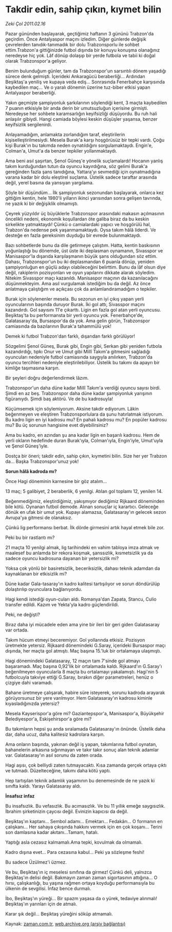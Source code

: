 # Takdir edin, sahip çıkın, kıymet bilin

*Zeki Çol 2011.02.16*

<td class="columnist-detail">
<p>Pazar gününden başlayarak, geçtiğimiz haftanın 3 gününü Trabzon'da geçirdim. Önce Antalyaspor maçını izledim. Diğer günlerde değişik çevrelerden tanıdık-tanımadık bir dolu Trabzonsporlu ile sohbet ettim.Trabzon'a gittiğinizde futbol dışında bir konuyu konuşma olanağınız neredeyse hiç yok. Lâf dönüp dolaşıp bir yerde futbola ve tabii ki doğal olarak Trabzonspor'a geliyor.</p>
<p>
<div id="haberMetinDiv">
<p>Benim bulunduğum günler, tam da Trabzonspor'un sarsıntılı dönem yaşadığı sürece denk gelmişti. İçerideki Ankaragücü beraberliği... Ardından Beşiktaş'a yeniliş ve kupaya veda ediş... Sonrasında Fenerbahçe karşısında kaybedilen maç... Ve o yaralı dönemin üzerine tuz-biber etkisi yapan Antalyaspor beraberliği.
<p>Yakın geçmişte şampiyonluk şarkılarının söylendiği kent, 3 maçta kaybedilen 7 puanın etkisiyle bir anda derin bir umutsuzluğun içerisine girmişti. Neredeyse her sohbete karamsarlığın keyifsizliği düşüyordu. Bu ruh hali anlaşılır gibiydi. Hangi camiada böylesi keskin düşüşler yaşansa, benzer keyifsizlik sergilenirdi.
<p>Anlayamadığım, anlamakta zorlandığım taraf, eleştirilerin kişiselleştirilmesiydi. Mesela Burak'a karşı hoşgörüsüz bir tepki vardı. Çoğu kişi Burak'ın bu takımda neden oynatıldığını sorgulamaktaydı. Engin'e, Colman'a, Umut'a da benzer tepkiler yollanmaktaydı.
<p>Ama beni asıl şaşırtan, Şenol Güneş'e yönelik suçlamalardı! Hocanın yanlış takım kurduğundan tutun da oyuncu kayırdığına, söz gelimi Burak'a gereğinden fazla şans tanıdığına, Yattara'yı sevmediği için oynatmadığına varana kadar bir dolu eleştirel suçlama. Üstelik sadece taraftar arasında değil, yerel basına da yansıyan yargılama.
<p>Şöyle bir düşündüm... İlk şampiyonluk sezonundan başlayarak, onlarca kez gittiğim kentin, hele 1980'li yılların ikinci yarısından sonra gelişen tavrında, ne yazık ki bir değişiklik olmamıştı.
<p>Çeyrek yüzyıldır üç büyüklerle Trabzonspor arasındaki makasın açılmasının öncelikli nedeni, ekonomik koşullardan öte galiba biraz da bu keskin sirkelikte yatmaktaydı! Çünkü o camialardaki yapıcı ve hoşgörülü hal, Trabzon'da nedense pek yaşanmamaktaydı. Oysa takım hâlâ liderdi. Ve desteğe en fazla gereksinim duyduğu bir evrede bulunmaktaydı.
<p>Bazı sohbetlerde bunu da dile getirmeye çalıştım. Hatta, kentin baskısının yoğunlaştığı bu dönemde, üst üste iki deplasman oynamanın, Sivasspor ve Manisaspor'la dışarıda karşılaşmanın büyük şans olduğundan söz ettim. Dahası, Trabzonspor'un bu iki deplasmandan 6 puanla dönüp, yeniden şampiyonluğun en güçlü adayı olabileceğini belirttim. Bunu da lâf olsun diye değil, rakiplerin pozisyonları ve oyun yapılarını dikkate alarak söyledim. Nitekim Sivasspor maçı kazanıldı. Manisaspor maçının da kazanılacağını düşünmekteyim. Ama asıl vurgulamak istediğim bu da değil. Az önce anlatmaya çalıştığım ve açıkçası çok da anlamlandıramadığım o tepkiler.
<p>Burak için söylenenler mesela. Bu sezonun en iyi çıkış yapan yerli oyuncularının başında duruyor Burak. İki gol attı, Sivasspor maçını kazandırdı. Gol sayısını 11'e çıkarttı. Ligin en fazla gol atan yerli oyuncusu. Beşiktaş'ta bu performansta bir yerli oyuncu yok. Fenerbahçe'de, Galatasaray'da, Bursaspor'da da yok. Ama gelin görün, Trabzonspor camiasında da bazılarının Burak'a tahammülü yok!
<p>Demek ki futbol Trabzon'dan farklı, dışarıdan farklı görülüyor!
<p>Sözgelimi Şenol Güneş, Burak gibi, Engin gibi, Serkan gibi yeniden futbola kazandırdığı, tıpkı Onur ve Umut gibi Millî Takım'a gitmesini sağladığı oyuncuları nedeniyle futbol camiasında saygıyla anılırken, Trabzon'da oyuncu tercihleri nedeniyle eleştirilebiliyor. Üstelik bu takımı da apayrı bir kimliğe taşımasına karşın.
<p>Bir şeyleri doğru değerlendirmek lâzım.
<p>Trabzonspor'un daha düne kadar Millî Takım'a verdiği oyuncu sayısı birdi. Şimdi en az beş. Trabzonspor daha düne kadar şampiyonluk yarışının figüranıydı. Şimdi baş aktörü. Ve de bu kadrosuyla!
<p>Küçümsemek için söylemiyorum. Aksine takdir ediyorum. Lâkin beğenmeyen ve eleştiren Trabzonsporlulara da şunu hatırlatmak istiyorum. Bu kadro ligin en iyi kadrosu mu? En pahalı kadrosu mu? En popüler kadrosu mu? Bu üç sorunun hangisine evet diyebilirsiniz?
<p>Ama bu kadro, en azından şu ana kadar ligin en başarılı kadrosu. Hem de yerli okların hedefinde duran Burak'ıyla, Colman'ıyla, Engin'iyle, Umut'uyla ve Şenol Güneş'iyle.
<p>Dostça bir öneri; takdir edin, sahip çıkın, kıymetini bilin. Size her yer Trabzon da... Başka Trabzonspor'unuz yok!
<p><b>Sorun hâlâ kadroda mı?</b>
<p>Önce Hagi döneminin karnesine bir göz atalım...
<p>13 maç; 5 galibiyet, 2 beraberlik, 6 yenilgi. Atılan gol toplamı 12, yenilen 14.
<p>Beğenmediğimiz, eleştirdiğimiz, yakışmıyor dediğimiz Rijkaard döneminden bile kötü. Oynanan futbol demode. Alınan sonuçlar iç karartıcı. Geleceğe dönük en ufak bir umut yok. Kupayı alamazsa, Galatasaray'ın gelecek sezon Avrupa'ya gitmesi de olanaksız.
<p>Çünkü lig performansı berbat. İlk dörde girmesini artık hayal etmek bile zor.
<p>Peki bu bir rastlantı mı?
<p>21 maçta 10 yenilgi almak, lig tarihindeki en vahim tabloya imza atmak ve maalesef bu anlamda bir rekora koşmak, şanssızlık, kısmetsizlik ya da sadece oyuncu kadrosuna dayanan bir yetersizlik mi?
<p>Yoksa çok yönlü bir basiretsizlik, beceriksizlik, dahası teknik adamdan da kaynaklanan bir etkisizlik mi?
<p>Düne kadar Gala-tasaray'ın kadro kalitesi tartışılıyor ve sorun döndürülüp dolaştırılıp oyunculara bağlanıyordu.
<p>Hagi kendi istediği oyun-cuları aldı. Romanya'dan Zapata, Stancu, Culio transfer edildi. Kazım ve Yekta'yla kadro güçlendirildi.
<p>Peki, ne değişti?
<p>Biraz daha iyi mücadele eden ama yine bir ileri bir geri giden Galatasaray var ortada.
<p>Takım hücum etmeyi beceremiyor. Gol yollarında etkisiz. Pozisyon üretmekte yetersiz. Rijkaard dönemindeki G.Saray, içerideki Bursaspor maçı dışında, her maçta gol atmıştı. Maç başına 15.'luk bir ortalamaya ulaşmıştı.
<p>Hagi dönemindeki Galatasaray, 12 maçın tam 7'sinde gol atmayı başaramadı. Maç başına 0,92'lik bir ortalamada kaldı. Rijkaard'ın G.Saray'ı beğenilmeyen oyuncularla 8 maçta bu ortalamayı yakalamıştı. Hagi'nin 5 futbolcuyla takviye ettiği G.Saray, bırakın diğer parametreleri, henüz o çizgiye dahi varamadı.
<p>Bahane üretmeye çalışarak, habire süre isteyerek, sorunu kadroda arayarak görüyorsunuz bir yere varılmıyor. Hem Galatasaray'ın kadrosu kiminle kıyasladığınızda yetersiz?
<p>Mesela Kayserispor'a göre mi? Gaziantepspor'a, Manisaspor'a, Büyükşehir Belediyespor'a, Eskişehirspor'a göre mi?
<p>Bu takımların hepsi şu anda sıralamada Galatasaray'ın önünde. Üstelik daha dar, daha ucuz, daha kalitesiz kadrolara karşın.
<p>Ama onların başında, yakınan değil iş yapan, takımlarına futbol oynatan, bahanelerin arkasına sığınmayan ve takır takır sonuç alan teknik adamlar var. Galatasaray'ın asıl sorunu da zaten orada.
<p>Hagi aşısı, çok belliydi zaten tutmayacaktı. Kısa zamanda gerçek ortaya çıktı ve tutmadı. Düzelteceğine, takımı daha kötü yaptı.
<p>Hep tartışılan teknik adamlık yaşamının bu denemesinde de ne yazık ki sınıfta kaldı. Yarayı Galatasaray aldı.
<p><b>İnsafsız infaz</b>
<p>Bu insafsızlık. Bu vefasızlık. Bu acımasızlık. Ve bu 11 yıllık emeğe saygısızlık. İbrahim şirketinizin çaycısı değil. Evinizin kapıcısı da değil.
<p>Beşiktaş'ın kaptanı... Sembol adamı... Emektarı... Fedakârı... O formanın en çalışkanı... Her sahaya çıkışında hakkını vermek için en çok koşanı... Terini son damlasına kadar akıtanı...Tamam, hatalı.
<p>Yaptığı asla cezasız kalmamalı.Ama tepki, kovulmak da olmamalı.
<p>Kadro dışına evet... Para cezasına kabul... Peki ya sözleşme feshi!
<p>Bu sadece Üzülmez'i üzmez.
<p>Ve bu, Beşiktaş'ın iç meselesi sınıfına da girmez! Çünkü deli, yalnızca Beşiktaş'ın delisi değil. Bakmayın zaman zaman sigortasının attığına... O hırsı, çalışkanlığı, bu yaşına rağmen ortaya koyduğu performansıyla bu ülkenin de sevgilisi. İnfaz bence durmalı.
<p>İbo, Beşiktaş'ın yüreği... Bir spazm yaşasa da o yürek, tedaviye alınmalı! Beşiktaş'ın yarınları için de atmalı.
<p>Karar şık değil... Beşiktaş yüreğini söküp atmamalı. </p></p></p></p></p></p></p></p></p></p></p></p></p></p></p></p></p></p></p></p></p></p></p></p></p></p></p></p></p></p></p></p></p></p></p></p></p></p></p></p></p></p></p></p></div>
</p>
<a href="http://web.archive.org/web/20110217062419/mailto:/">
</a></td>

Kaynak: [zaman.com.tr](http://zaman.com.tr/yazar.do?yazino=1094248), [web.archive.org (arşiv bağlantısı)](http://web.archive.org/web/20110217062419/http://www.zaman.com.tr:80/yazar.do?yazino=1094248)
